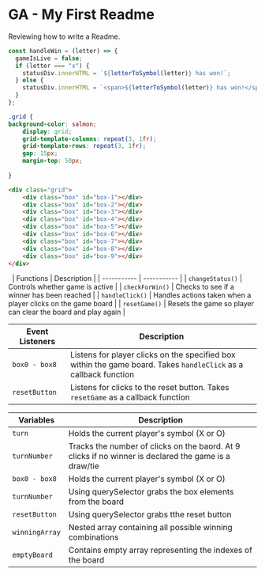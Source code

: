 # GA - My First Readme

Reviewing how to write a Readme.

```javascript
const handleWin = (letter) => {
  gameIsLive = false;
  if (letter === "x") {
    statusDiv.innerHTML = `${letterToSymbol(letter)} has won!`;
  } else {
    statusDiv.innerHTML = `<span>${letterToSymbol(letter)} has won!</span>`;
  }
};
```

```css
.grid {
background-color: salmon;
	display: grid;
	grid-template-columns: repeat(3, 1fr);
	grid-template-rows: repeat(3, 1fr);
	gap: 15px;
	margin-top: 50px;
	
}
```

```html
<div class="grid">
	<div class="box" id="box-1"></div>
	<div class="box" id="box-2"></div>
	<div class="box" id="box-3"></div>
	<div class="box" id="box-4"></div>
	<div class="box" id="box-5"></div>
	<div class="box" id="box-6"></div>
	<div class="box" id="box-7"></div>
	<div class="box" id="box-8"></div>
	<div class="box" id="box-9"></div>
</div>
```
 
| Functions | Description |
| ----------- | ----------- |
| `changeStatus()` | Controls whether game is active |
| `checkForWin()` | Checks to see if a winner has been reached |
| `handleClick()` | Handles actions taken when a player clicks on the game board |
| `resetGame()` | Resets the game so player can clear the board and play again |

| Event Listeners | Description |
| ----------- | ----------- |
| `box0 - box8` | Listens for player clicks on the specified box within the game board. Takes `handleClick` as a callback function |
| `resetButton` | Listens for clicks to the reset button. Takes `resetGame` as a callback function |

| Variables | Description |
| ----------- | ----------- |
| `turn` | Holds the current player's symbol (X or O) |
| `turnNumber` | Tracks the number of clicks on the baord. At 9 clicks if no winner is declared the game is a draw/tie |
| `box0 - box8` | Holds the current player's symbol (X or O) |
| `turnNumber` | Using querySelector grabs the box elements from the board |
| `resetButton` | Using querySelector grabs tthe reset button |
| `winningArray` | Nested array containing all possible winning combinations |
| `emptyBoard` | Contains empty array representing the indexes of the board |




